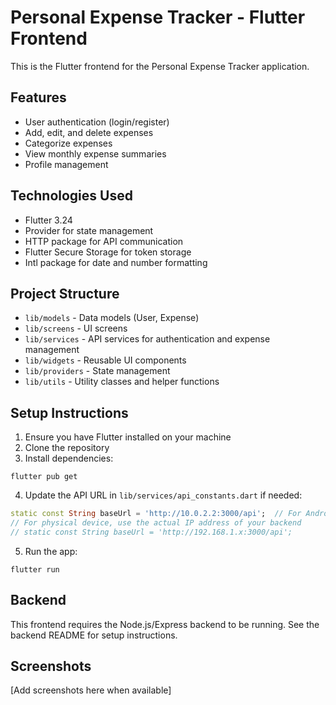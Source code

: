 # Personal Expense Tracker - Flutter Frontend

This is the Flutter frontend for the Personal Expense Tracker application.

## Features

- User authentication (login/register)
- Add, edit, and delete expenses
- Categorize expenses
- View monthly expense summaries
- Profile management

## Technologies Used

- Flutter 3.24
- Provider for state management
- HTTP package for API communication
- Flutter Secure Storage for token storage
- Intl package for date and number formatting

## Project Structure

- `lib/models` - Data models (User, Expense)
- `lib/screens` - UI screens
- `lib/services` - API services for authentication and expense management
- `lib/widgets` - Reusable UI components
- `lib/providers` - State management
- `lib/utils` - Utility classes and helper functions

## Setup Instructions

1. Ensure you have Flutter installed on your machine
2. Clone the repository
3. Install dependencies:
```
flutter pub get
```

4. Update the API URL in `lib/services/api_constants.dart` if needed:
```dart
static const String baseUrl = 'http://10.0.2.2:3000/api';  // For Android emulator
// For physical device, use the actual IP address of your backend
// static const String baseUrl = 'http://192.168.1.x:3000/api';
```

5. Run the app:
```
flutter run
```

## Backend

This frontend requires the Node.js/Express backend to be running. See the backend README for setup instructions.

## Screenshots

[Add screenshots here when available]
